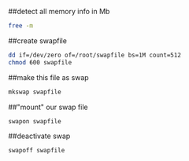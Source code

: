 ##detect all memory info in Mb
```sh
free -m
```

##create swapfile
```sh
dd if=/dev/zero of=/root/swapfile bs=1M count=512
chmod 600 swapfile
```

##make this file as swap
```sh
mkswap swapfile
```

##"mount" our swap file
```sh
swapon swapfile
```

##deactivate swap
```sh
swapoff swapfile
```
